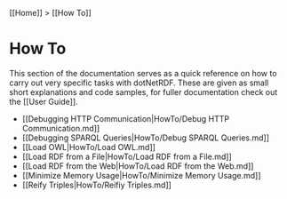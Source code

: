 [[Home]] > [[How To]]

# How To

This section of the documentation serves as a quick reference on how to carry out very specific tasks with dotNetRDF.  These are given as small short explanations and code samples, for fuller documentation check out the [[User Guide]].

* [[Debugging HTTP Communication|HowTo/Debug HTTP Communication.md]]
* [[Debugging SPARQL Queries|HowTo/Debug SPARQL Queries.md]]
* [[Load OWL|HowTo/Load OWL.md]]
* [[Load RDF from a File|HowTo/Load RDF from a File.md]]
* [[Load RDF from the Web|HowTo/Load RDF from the Web.md]]
* [[Minimize Memory Usage|HowTo/Minimize Memory Usage.md]]
* [[Reify Triples|HowTo/Reifiy Triples.md]]
